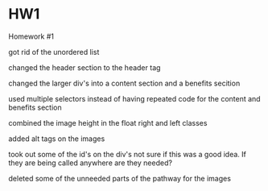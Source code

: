 # HW1
Homework #1


got rid of the unordered list

changed the header section to the header tag

changed the larger div's into a content section and a benefits secition

used multiple selectors instead of having repeated code for the content and benefits section

combined the image height in the float right and left classes

added alt tags on the images

took out some of the id's on the div's not sure if this was a good idea. If they are being called anywhere are they needed?

deleted some of the unneeded parts of the pathway for the images



